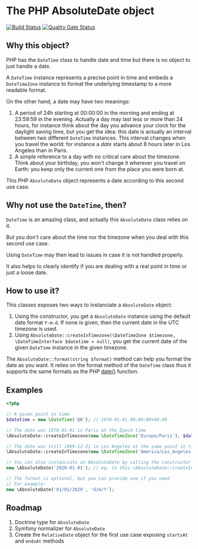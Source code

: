 # The PHP AbsoluteDate object

[![Build Status](https://travis-ci.org/assoconnect/php-date.svg?branch=master)](https://travis-ci.org/assoconnect/php-date)
[![Quality Gate Status](https://sonarcloud.io/api/project_badges/measure?project=assoconnect_php-date&metric=alert_status)](https://sonarcloud.io/dashboard?id=assoconnect_php-date)

## Why this object?

PHP has the `DateTime` class to handle date and time but there is no object to just handle a date.

A `DateTime` instance represents a precise point in time and embeds a `DateTimeZone` instance to format the underlying timestamp to a more readable format.

On the other hand, a date may have two meanings:
1. A period of 24h starting at 00:00:00 in the morning and ending at 23:59:59 in the evening. Actually a day may last less or more than 24 hours, for instance think about the day you advance your clock for the daylight saving time, but you get the idea: this date is actually an interval between two different `DateTime` instances. This interval changes when you travel the world: for instance a *date* starts about 8 hours later in Los Angeles than in Paris.
2. A simple reference to a day with no critical care about the timezone. Think about your birthday, you won't change it wherever you travel on Earth: you keep only the current one from the place you were born at.

This PHP `AbsoluteDate` object represents a date according to this second use case.

## Why not use the `DateTime`, then?

`DateTime` is an amazing class, and actually this `AbsoluteDate` class relies on it.

But you don't care about the time nor the timezone when you deal with this second use case.

Using `DateTime` may then lead to issues in case it is not handled properly.

It also helps to clearly identify if you are dealing with a real point in time or just a loose date.

## How to use it?

This classes exposes two ways to instanciate a `AbsoluteDate` object:
1. Using the constructor, you get a `AbsoluteDate` instance using the default date format `Y-m-d`. If none is given, then the current date in the UTC timezone is used.
2. Using `AbsoluteDate::createInTimezone(\DateTimeZone $timezone, \DateTimeInterface $datetime = null)`, you get the current date of the given `DateTime` instance in the given timezone.

The `AbsoluteDate::format(string $format)` method can help you format the date as you want. It relies on the format method of the `DateTime` class thus it supports the same formats as the PHP [date()]([https://www.php.net/manual/en/function.date.php) function.

 ## Examples
 
 ```php
<?php

// A given point in time
$datetime = new \DateTime('@0'); // 1970-01-01 00:00:00+00:00

// The date was 1970-01-01 in Paris at the Epoch time
\AbsoluteDate::createInTimezone(new \DateTimeZone('Europe/Paris'), $datetime); // 1970-01-01

// The date was still 1969-12-31 in Los Angeles at the same point in time
\AbsoluteDate::createInTimezone(new \DateTimeZone('America/Los_Angeles'), $datetime); // 1969-12-31

// You can also instanciate an AbsoluteDate by calling the constructor with an `Y-m-d` like string
new \AbsoluteDate('2020-01-01'); // eq. to this \AbsoluteDate::createInTimezone(new \DateTimeZone('UTC'), new \DateTime('2020-01-01'))

// The format is optional, but you can provide one if you need
// For example:
new \AbsoluteDate('01/01/2020', 'd/m/Y'); 
```

## Roadmap

1. Doctrine type for `AbsoluteDate`
2. Symfony normalizer for `AbsoluteDate`
3. Create the `RelativeDate` object for the first use case exposing `startsAt` and `endsAt` methods
 
